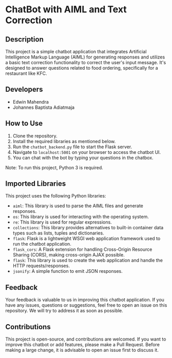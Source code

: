 # ChatBot with AIML and Text Correction

## Description
This project is a simple chatbot application that integrates Artificial Intelligence Markup Language (AIML) for generating responses and utilizes a basic text correction functionality to correct the user's input message. It's designed to answer questions related to food ordering, specifically for a restaurant like KFC.

## Developers
- Edwin Mahendra
- Johannes Baptista Adiatmaja

## How to Use
1. Clone the repository.
2. Install the required libraries as mentioned below.
3. Run the `chatbot_backend.py` file to start the Flask server.
4. Navigate to `localhost:5001` on your browser to access the chatbot UI.
5. You can chat with the bot by typing your questions in the chatbox.

Note: To run this project, Python 3 is required.

## Imported Libraries
This project uses the following Python libraries:
- `aiml`: This library is used to parse the AIML files and generate responses.
- `os`: This library is used for interacting with the operating system.
- `re`: This library is used for regular expressions.
- `collections`: This library provides alternatives to built-in container data types such as lists, tuples and dictionaries.
- `flask`: Flask is a lightweight WSGI web application framework used to run the chatbot application.
- `flask_cors`: A Flask extension for handling Cross-Origin Resource Sharing (CORS), making cross-origin AJAX possible.
- `flask`: This library is used to create the web application and handle the HTTP requests/responses.
- `jsonify`: A simple function to emit JSON responses.

## Feedback
Your feedback is valuable to us in improving this chatbot application. If you have any issues, questions or suggestions, feel free to open an issue on this repository. We will try to address it as soon as possible.

## Contributions
This project is open-source, and contributions are welcomed. If you want to improve this chatbot or add features, please make a Pull Request. Before making a large change, it is advisable to open an issue first to discuss it.
